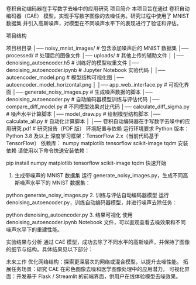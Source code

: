 卷积自动编码器在手写数字去噪中的应用研究
项目简介
本项目旨在通过 卷积自动编码器（CAE） 模型，实现手写数字图像的去噪任务。研究过程中使用了 MNIST 数据集 并引入高斯噪声，对模型在不同噪声水平下的表现进行了验证和评估。

项目结构

项目根目录
│── noisy_mnist_images/           # 包含添加噪声后的 MNIST 数据集
│── processed/                    # 处理后的图像文件
│── uploads/                      # 其他上传的辅助文件
│
│── denoising_autoencoder.h5      # 训练好的模型权重文件
│── denoising_autoencoder.ipynb   # Jupyter Notebook 实验代码
│
│── autoencoder_model.png         # 模型结构可视化图
│── autoencoder_model_horizontal.png
│
│── app_web_interface.py          # 可视化界面
│── generate_noisy_images.py      # 生成噪声数据的脚本
│── denoising_autoencoder.py      # 自动编码器模型训练与评估代码
│── compare_diff_model.py         # 不同模型效果对比代码
│── calculate_diff_sigma.py       # 噪声水平计算脚本
│── model_draw.py                 # 绘制模型结构脚本
│── calculate_all.py              # 自动化计算脚本
│
│── 卷积自动编码器在手写数字去噪中的应用研究.pdf    # 研究报告（PDF 版）
环境配置与依赖
运行环境要求
Python 版本：Python 3.8 及以上
深度学习框架：TensorFlow 2.x（当前代码基于 TensorFlow）
依赖库：
numpy
matplotlib
tensorflow
scikit-image
tqdm
安装依赖
请使用以下命令快速安装依赖：

pip install numpy matplotlib tensorflow scikit-image tqdm
快速开始
1. 生成带噪声的 MNIST 数据集
运行 generate_noisy_images.py，生成不同高斯噪声水平下的 MNIST 数据集：

python generate_noisy_images.py
2. 训练与评估自动编码器模型
运行 denoising_autoencoder.py，训练自动编码器模型，并进行噪声去除任务：

python denoising_autoencoder.py
3. 结果可视化
使用 denoising_autoencoder.ipynb Notebook 文件，可以直观查看去噪效果和不同噪声水平下的重建性能。


实验结果与分析
通过 CAE 模型，成功去除了不同水平的高斯噪声，并保持了图像的细节与结构。具体结果见以下部分：

未来工作
优化网络结构：探索更深层次的网络或混合模型，以提升去噪性能。
拓展任务场景：研究 CAE 在彩色图像去噪和医学图像处理中的应用潜力。
可视化界面：开发基于 Flask / Streamlit 的前端界面，供用户在线体验模型去噪效果。
